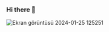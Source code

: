### Hi there 👋


![Ekran görüntüsü 2024-01-25 125251](https://github.com/safacanmetin/safacanmetin/assets/48357757/b4649de7-50e4-4271-8f65-e76fd47ad49c)


<!--
**safacanmetin/safacanmetin** is a ✨ _special_ ✨ repository because its `README.md` (this file) appears on your GitHub profile.

Here are some ideas to get you started:

- 🔭 I’m currently working on ...
- 🌱 I’m currently learning ...
- 👯 I’m looking to collaborate on ...
- 🤔 I’m looking for help with ...
- 💬 Ask me about ...
- 📫 How to reach me: ...
- 😄 Pronouns: ...
- ⚡ Fun fact: ...
-->

